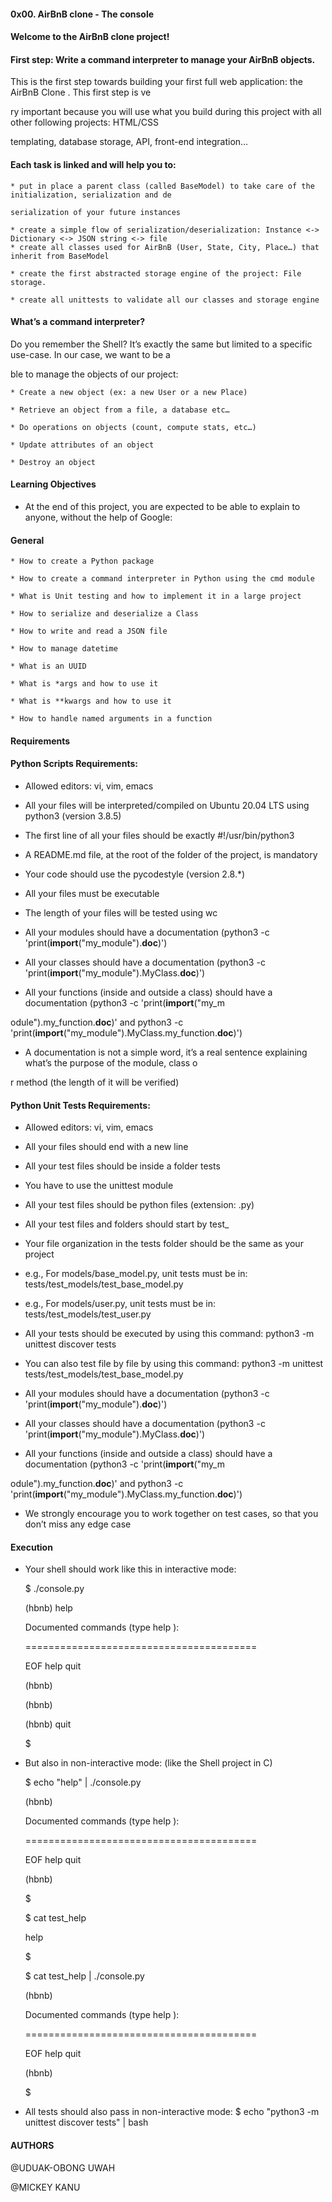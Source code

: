 #### 0x00. AirBnB clone - The console


#### Welcome to the AirBnB clone project!


#### First step: Write a command interpreter to manage your AirBnB objects.

This is the first step towards building your first full web application: the AirBnB Clone . This first step is ve

ry important because you will use what you build during this project with all other following projects: HTML/CSS 

templating, database storage, API, front-end integration…

#### Each task is linked and will help you to:
	* put in place a parent class (called BaseModel) to take care of the initialization, serialization and de

	serialization of your future instances
	
	* create a simple flow of serialization/deserialization: Instance <-> Dictionary <-> JSON string <-> file	
	* create all classes used for AirBnB (User, State, City, Place…) that inherit from BaseModel

	* create the first abstracted storage engine of the project: File storage.

	* create all unittests to validate all our classes and storage engine


#### What’s a command interpreter?

Do you remember the Shell? It’s exactly the same but limited to a specific use-case. In our case, we want to be a

ble to manage the objects of our project:


	* Create a new object (ex: a new User or a new Place)

	* Retrieve an object from a file, a database etc…

	* Do operations on objects (count, compute stats, etc…)

	* Update attributes of an object

	* Destroy an object


#### Learning Objectives

* At the end of this project, you are expected to be able to explain to anyone, without the help of Google:

#### General

	* How to create a Python package

	* How to create a command interpreter in Python using the cmd module

	* What is Unit testing and how to implement it in a large project

	* How to serialize and deserialize a Class

	* How to write and read a JSON file

	* How to manage datetime

	* What is an UUID

	* What is *args and how to use it

	* What is **kwargs and how to use it

	* How to handle named arguments in a function


#### Requirements

#### Python Scripts Requirements:

* Allowed editors: vi, vim, emacs

* All your files will be interpreted/compiled on Ubuntu 20.04 LTS using python3 (version 3.8.5)

* The first line of all your files should be exactly #!/usr/bin/python3

* A README.md file, at the root of the folder of the project, is mandatory

* Your code should use the pycodestyle (version 2.8.*)

* All your files must be executable

* The length of your files will be tested using wc

* All your modules should have a documentation (python3 -c 'print(__import__("my_module").__doc__)')

* All your classes should have a documentation (python3 -c 'print(__import__("my_module").MyClass.__doc__)')

* All your functions (inside and outside a class) should have a documentation (python3 -c 'print(__import__("my_m

odule").my_function.__doc__)' and python3 -c 'print(__import__("my_module").MyClass.my_function.__doc__)')

* A documentation is not a simple word, it’s a real sentence explaining what’s the purpose of the module, class o

r method (the length of it will be verified)



#### Python Unit Tests Requirements:

* Allowed editors: vi, vim, emacs

* All your files should end with a new line

* All your test files should be inside a folder tests

* You have to use the unittest module

* All your test files should be python files (extension: .py)

* All your test files and folders should start by test_

* Your file organization in the tests folder should be the same as your project

* e.g., For models/base_model.py, unit tests must be in: tests/test_models/test_base_model.py

* e.g., For models/user.py, unit tests must be in: tests/test_models/test_user.py

* All your tests should be executed by using this command: python3 -m unittest discover tests

* You can also test file by file by using this command: python3 -m unittest tests/test_models/test_base_model.py

* All your modules should have a documentation (python3 -c 'print(__import__("my_module").__doc__)')

* All your classes should have a documentation (python3 -c 'print(__import__("my_module").MyClass.__doc__)')

* All your functions (inside and outside a class) should have a documentation (python3 -c 'print(__import__("my_m

odule").my_function.__doc__)' and python3 -c 'print(__import__("my_module").MyClass.my_function.__doc__)')

* We strongly encourage you to work together on test cases, so that you don’t miss any edge case


#### Execution

* Your shell should work like this in interactive mode:

	$ ./console.py
	
	(hbnb) help


	Documented commands (type help <topic>):

	========================================

	EOF  help  quit


	(hbnb) 

	(hbnb) 

	(hbnb) quit

	$

* But also in non-interactive mode: (like the Shell project in C)

	
	$ echo "help" | ./console.py

	(hbnb)


	Documented commands (type help <topic>):

	========================================

	EOF  help  quit
	
	(hbnb) 

	$

	$ cat test_help

	help
	
	$

	$ cat test_help | ./console.py

	(hbnb)


	Documented commands (type help <topic>):

	========================================
	
	EOF  help  quit


	(hbnb) 

	$

* All tests should also pass in non-interactive mode: $ echo "python3 -m unittest discover tests" | bash


#### AUTHORS

@UDUAK-OBONG UWAH

@MICKEY KANU
